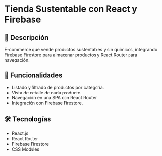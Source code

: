 # Tienda Sustentable con React y Firebase

## 📌 Descripción
E-commerce que vende productos sustentables y sin químicos, integrando Firebase Firestore para almacenar productos y React Router para navegación.

## 🚀 Funcionalidades
- Listado y filtrado de productos por categoría.
- Vista de detalle de cada producto.
- Navegación en una SPA con React Router.
- Integración con Firebase Firestore.

## 🛠️ Tecnologías
- React.js
- React Router
- Firebase Firestore
- CSS Modules
